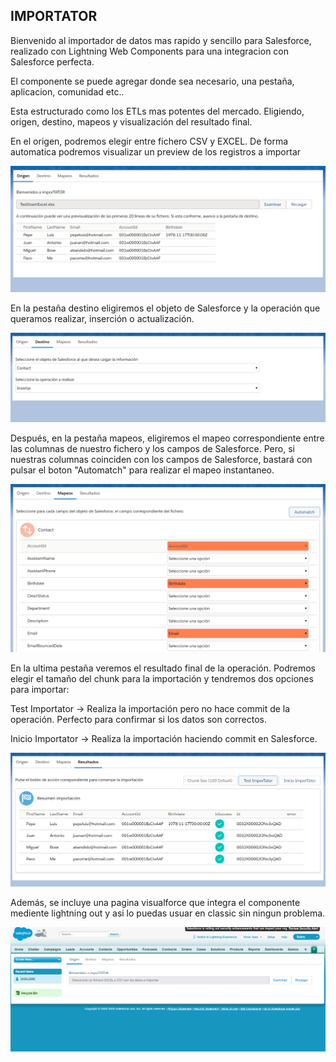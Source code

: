 IMPORTATOR
------------

Bienvenido al importador de datos mas rapido y sencillo para Salesforce, realizado con Lightning Web Components para una integracion con Salesforce perfecta.

El componente se puede agregar donde sea necesario, una pestaña, aplicacion, comunidad etc..

Esta estructurado como los ETLs mas potentes del mercado. Eligiendo, origen, destino, mapeos y visualización del resultado final.

En el origen, podremos elegir entre fichero CSV y EXCEL. De forma automatica podremos visualizar un preview de los registros a importar

<img src="capturas/Origen.png" >


En la pestaña destino eligiremos el objeto de Salesforce y la operación que queramos realizar, inserción o actualización.

<img src="capturas/Destinos.png" >

Después, en la pestaña mapeos, eligiremos el mapeo correspondiente entre las columnas de nuestro fichero y los campos de Salesforce. Pero, si nuestras columnas coinciden con los campos de Salesforce, bastará con pulsar el boton "Automatch" para realizar el mapeo instantaneo.

<img src="capturas/mapeos.png" >

En la ultima pestaña veremos el resultado final de la operación. Podremos elegir el tamaño del chunk para la importación y tendremos dos opciones para importar:

Test Importator -> Realiza la importación pero no hace commit de la operación. Perfecto para confirmar si los datos son correctos.

Inicio Importator -> Realiza la importación haciendo commit en Salesforce.

<img src="capturas/Resultados.png" >

Además, se incluye una pagina visualforce que integra el componente mediente lightning out y asi lo puedas usuar en classic sin ningun problema.

<img src="capturas/Classic.png" >